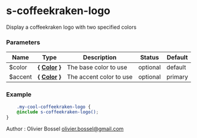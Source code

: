 # s-coffeekraken-logo

Display a coffeekraken logo with two specified colors


### Parameters
Name  |  Type  |  Description  |  Status  |  Default
------------  |  ------------  |  ------------  |  ------------  |  ------------
$color  |  **{ [Color](http://www.sass-lang.com/documentation/file.SASS_REFERENCE.html#colors) }**  |  The base color to use  |  optional  |  default
$accent  |  **{ [Color](http://www.sass-lang.com/documentation/file.SASS_REFERENCE.html#colors) }**  |  The accent color to use  |  optional  |  primary

### Example
```scss
	.my-cool-coffeekraken-logo {
	@include s-coffeekraken-logo();
}
```
Author : Olivier Bossel [olivier.bossel@gmail.com](mailto:olivier.bossel@gmail.com)